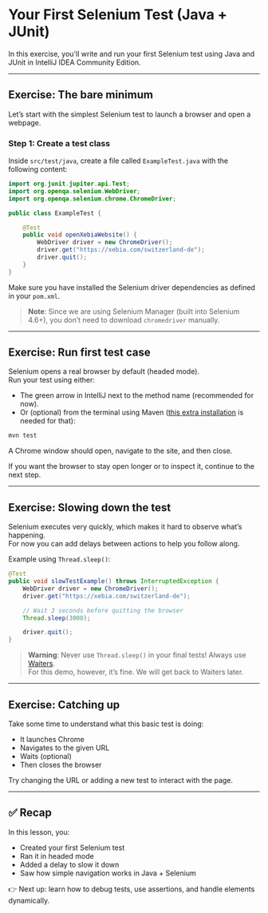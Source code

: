 # Your First Selenium Test (Java + JUnit)

In this exercise, you'll write and run your first Selenium test using Java and JUnit in IntelliJ IDEA Community Edition.

---

## Exercise: The bare minimum

Let’s start with the simplest Selenium test to launch a browser and open a webpage.

### Step 1: Create a test class

Inside `src/test/java`, create a file called `ExampleTest.java` with the following content:

```java
import org.junit.jupiter.api.Test;
import org.openqa.selenium.WebDriver;
import org.openqa.selenium.chrome.ChromeDriver;

public class ExampleTest {

    @Test
    public void openXebiaWebsite() {
        WebDriver driver = new ChromeDriver();
        driver.get("https://xebia.com/switzerland-de");
        driver.quit();
    }
}
```

Make sure you have installed the Selenium driver dependencies as defined in your `pom.xml`.

> **Note**: Since we are using Selenium Manager (built into Selenium 4.6+), you don’t need to download `chromedriver` manually.

---

## Exercise: Run first test case

Selenium opens a real browser by default (headed mode).  
Run your test using either:

- The green arrow in IntelliJ next to the method name (recommended for now).
- Or (optional) from the terminal using Maven ([this extra installation](https://maven.apache.org/install.html) is needed for that):

```bash
mvn test
```

A Chrome window should open, navigate to the site, and then close.

If you want the browser to stay open longer or to inspect it, continue to the next step.

---

## Exercise: Slowing down the test

Selenium executes very quickly, which makes it hard to observe what’s happening.  
For now you can add delays between actions to help you follow along.

Example using `Thread.sleep()`:

```java
@Test
public void slowTestExample() throws InterruptedException {
    WebDriver driver = new ChromeDriver();
    driver.get("https://xebia.com/switzerland-de");

    // Wait 3 seconds before quitting the browser
    Thread.sleep(3000);

    driver.quit();
}
```

> **Warning**: Never use `Thread.sleep()` in your final tests! Always use [Waiters](https://www.selenium.dev/documentation/webdriver/waits/).  
For this demo, however, it’s fine. We will get back to Waiters later.

---

## Exercise: Catching up

Take some time to understand what this basic test is doing:
- It launches Chrome
- Navigates to the given URL
- Waits (optional)
- Then closes the browser

Try changing the URL or adding a new test to interact with the page.

---

## ✅ Recap

In this lesson, you:
- Created your first Selenium test
- Ran it in headed mode
- Added a delay to slow it down
- Saw how simple navigation works in Java + Selenium

👉 Next up: learn how to debug tests, use assertions, and handle elements dynamically.
